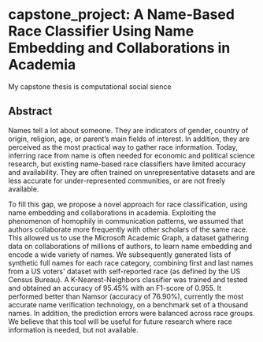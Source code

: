# capstone_project: A Name-Based Race Classifier Using Name Embedding and Collaborations in Academia
My capstone thesis is computational social sience

## Abstract
Names tell a lot about someone. They are indicators of gender, country of origin, religion, age, or parent’s main fields of interest. In addition, they are perceived as the most practical way to gather race information. Today, inferring race from name is often needed for economic and political science research, but existing name-based race classifiers have limited accuracy and availability. They are often trained on unrepresentative datasets and are less accurate for under-represented communities, or are not freely available.
 
To fill this gap, we propose a novel approach for race classification, using name embedding and collaborations in academia. Exploiting the phenomenon of homophily in communication patterns, we assumed that authors collaborate more frequently with other scholars of the same race. This allowed us to use the Microsoft Academic Graph, a dataset gathering data on collaborations of millions of authors, to learn name embedding and encode a wide variety of names. We subsequently generated lists of synthetic full names for each race category, combining first and last names from a US voters' dataset with self-reported race (as defined by the US Census Bureau). A K-Nearest-Neighbors classifier was trained and tested and obtained an accuracy of 95.45\% with an F1-score of 0.955. It performed better than Namsor (accuracy of 76.90\%), currently the most accurate name verification technology, on a benchmark set of a thousand names. In addition, the prediction errors were balanced across race groups. We believe that this tool will be useful for future research where race information is needed, but not available.
